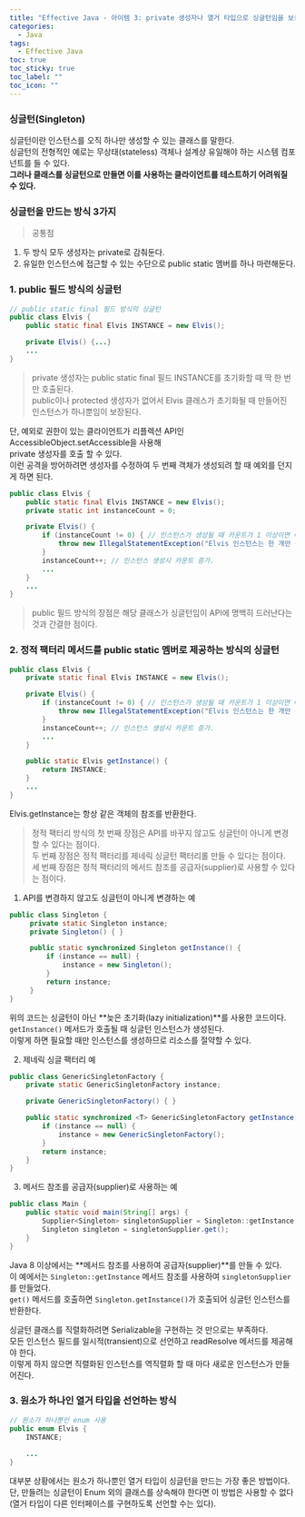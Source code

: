 ```yaml
---
title: "Effective Java - 아이템 3: private 생성자나 열거 타입으로 싱글턴임을 보증하라"
categories:
  - Java
tags:
  - Effective Java
toc: true
toc_sticky: true
toc_label: ""
toc_icon: ""
---
```


### 싱글턴(Singleton)

싱글턴이란 인스턴스를 오직 하나만 생성할 수 있는 클래스를 말한다.<br>
싱글턴의 전형적인 예로는 무상태(stateless) 객체나 설계상 유일해야 하는 시스템 컴포넌트를 들 수 있다.<br>
**그러나 클래스를 싱글턴으로 만들면 이를 사용하는 클라이언트를 테스트하기 어려워질 수 있다.**

### 싱글턴을 만드는 방식 3가지

> 공통점

1. 두 방식 모두 생성자는 private로 감춰둔다.
2. 유일한 인스턴스에 접근할 수 있는 수단으로 public static 멤버를 하나 마련해둔다.<br>

### 1. public 필드 방식의 싱글턴

```java
// public static final 필드 방식의 싱글턴
public class Elvis {
    public static final Elvis INSTANCE = new Elvis();

    private Elvis() {...}
    ...
}
```

> private 생성자는 public static final 필드 INSTANCE를 초기화할 때 딱 한 번만 호출된다.<br>
> public이나 protected 생성자가 없어서 Elvis 클래스가 초기화될 때 만들어진 인스턴스가 하나뿐임이 보장된다.<br>

단, 예외로 권한이 있는 클라이언트가 리플렉션 API인 AccessibleObject.setAccessible을 사용해<br>
private 생성자를 호출 할 수 있다.<br>
이런 공격을 방어하려면 생성자를 수정하여 두 번째 객체가 생성되려 할 때 예외를 던지게 하면 된다.<br>

```java
public class Elvis {
    public static final Elvis INSTANCE = new Elvis();
    private static int instanceCount = 0;

    private Elvis() {
        if (instanceCount != 0) { // 인스턴스가 생성될 때 카운트가 1 이상이면 예외를 던짐.
            throw new IllegalStatementException("Elvis 인스턴스는 한 개만 생성 가능.");
        }
        instanceCount++; // 인스턴스 생성시 카운트 증가.
        ...
    }
    ...
}
```

> public 필드 방식의 장점은 해당 클래스가 싱글턴임이 API에 명백히 드러난다는 것과 간결한 점이다.

### 2. 정적 팩터리 메서드를 public static 멤버로 제공하는 방식의 싱글턴

```java
public class Elvis {
    private static final Elvis INSTANCE = new Elvis();

    private Elvis() {
        if (instanceCount != 0) { // 인스턴스가 생성될 때 카운트가 1 이상이면 예외를 던짐.
            throw new IllegalStatementException("Elvis 인스턴스는 한 개만 생성 가능.");
        }
        instanceCount++; // 인스턴스 생성시 카운트 증가.
        ...
    }

    public static Elvis getInstance() {
        return INSTANCE;
    }
    ...
}
```

Elvis.getInstance는 항상 같은 객체의 참조를 반환한다.
> 정적 팩터리 방식의 첫 번째 장점은 API를 바꾸지 않고도 싱글턴이 아니게 변경할 수 있다는 점이다.<br>
> 두 번째 장점은 정적 팩터리를 제네릭 싱글턴 팩터리롤 만들 수 있다는 점이다.<br>
> 세 번째 장점은 정적 팩터리의 메서드 참조를 공급자(supplier)로 사용할 수 있다는 점이다.<br>

1. API를 변경하지 않고도 싱글턴이 아니게 변경하는 예
```java
public class Singleton {
     private static Singleton instance;
     private Singleton() { }

     public static synchronized Singleton getInstance() {
         if (instance == null) {
             instance = new Singleton();
         }
         return instance;
     }
}
```
위의 코드는 싱글턴이 아닌 **늦은 초기화(lazy initialization)**를 사용한 코드이다.<br>
`getInstance()` 메서드가 호출될 때 싱글턴 인스턴스가 생성된다. <br>
이렇게 하면 필요할 때만 인스턴스를 생성하므로 리소스를 절약할 수 있다.<br>

2. 제네릭 싱글 팩터리 예
```java
public class GenericSingletonFactory {
    private static GenericSingletonFactory instance;

    private GenericSingletonFactory() { }

    public static synchronized <T> GenericSingletonFactory getInstance() {
        if (instance == null) {
            instance = new GenericSingletonFactory();
        }
        return instance;
    }
}
```


3. 메서드 참조를 공급자(supplier)로 사용하는 예
```java
public class Main {
    public static void main(String[] args) {
        Supplier<Singleton> singletonSupplier = Singleton::getInstance;
        Singleton singleton = singletonSupplier.get();
    }
}
```
Java 8 이상에서는 **메서드 참조를 사용하여 공급자(supplier)**를 만들 수 있다.<br>
이 예에서는 `Singleton::getInstance` 메서드 참조를 사용하여 `singletonSupplier`를 만들었다.<br> 
`get()` 메서드를 호출하면 `Singleton.getInstance()`가 호출되어 싱글턴 인스턴스를 반환한다.<br>

싱글턴 클래스를 직렬화하려면 Serializable을 구현하는 것 만으로는 부족하다.<br>
모든 인스턴스 필드를 일시적(transient)으로 선언하고 readResolve 메서드를 제공해야 한다.<br>
이렇게 하지 않으면 직렬화된 인스턴스를 역직렬화 할 때 마다 새로운 인스턴스가 만들어진다.<br>

### 3. 원소가 하나인 열거 타입을 선언하는 방식

```java
// 원소가 하나뿐인 enum 사용
public enum Elvis {
    INSTANCE;
    
    ...
}
```

대부분 상황에서는 원소가 하나뿐인 열거 타입이 싱글턴을 만드는 가장 좋은 방법이다.<br>
단, 만들려는 싱글턴이 Enum 외의 클래스를 상속해야 한다면 이 방법은 사용할 수 없다<br>
(열거 타입이 다른 인터페이스를 구현하도록 선언할 수는 있다).
